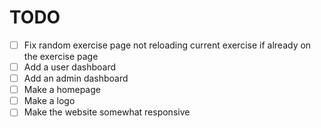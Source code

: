 # TODO
 - [ ] Fix random exercise page not reloading current exercise if already on the exercise page
 - [ ] Add a user dashboard
 - [ ] Add an admin dashboard
 - [ ] Make a homepage
 - [ ] Make a logo
 - [ ] Make the website somewhat responsive
